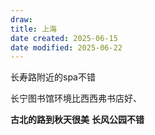 ```yaml
---
draw:
title: 上海
date created: 2025-06-15
date modified: 2025-06-22
---
```


长寿路附近的spa不错

长宁图书馆环境比西西弗书店好、

**古北的路到秋天很美**
**长风公园不错**
